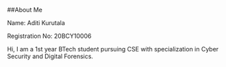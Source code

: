 ##About Me

Name: Aditi Kurutala

Registration No: 20BCY10006

Hi, I am a 1st year BTech student pursuing CSE with specialization in Cyber Security and Digital Forensics.
